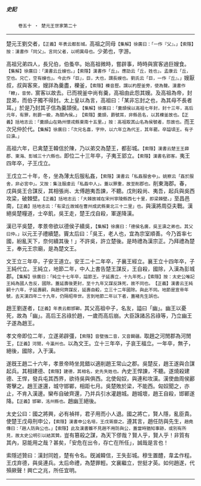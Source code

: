 

##### 史記
　　 `卷五十 ‧ 楚元王世家第二十`

* * *

楚元王劉交者，`【正義】年表云都彭城。`高祖之同母`【集解】徐廣曰：「一作『父』。」【索隱】按：漢書作「同父」。言同父者，以明異母也。`少弟也，字游。

高祖兄弟四人，長兄伯，伯蚤卒。始高祖微時，嘗辟事，時時與賔客過巨嫂食。`【集解】徐廣曰：「漢書云丘嫂也。」【索隱】漢書作「丘」。應劭云「丘，姓也」。孟康云「丘，空也。兄亡，空有嫂也」。今此作「巨」，巨，大也，謂長嫂也。劉氏云「巨，一作『丘』。」`嫂厭叔，叔與客來，嫂詳為羹盡，櫟釜，`【索隱】櫟音歷。謂以杓歷釜旁，使為聲。漢書作「轑」，音勞。`賔客以故去。已而視釜中尚有羹，高祖由此怨其嫂。及高祖為帝，封昆弟，而伯子獨不得封。太上皇以為言，高祖曰：「某非忘封之也，為其母不長者耳。」於是乃封其子信為羹頡侯。`【集解】徐廣曰：「羹頡侯以高祖七年封，封十三年，高后元年，有罪，削爵一級，為關內侯。」　【索隱】羹頡，爵號耳，非縣邑名，以其櫟釜故也。【正義】括地志云：「羹頡山在媯州懷戎縣東南十五里。」按：高祖取其山名為侯號者，怨故也。`而王次兄仲於代。`【集解】徐廣曰：「次兄名喜，字仲，以六年立為代王，其年罷。卒謚頃王。有子曰濞。」`

高祖六年，已禽楚王韓信於陳，乃以弟交為楚王，都彭城。`【索隱】漢書云楚王王薛郡、東海、彭城三十六縣也。`即位二十三年卒，子夷王郢立。`【索隱】漢書名郢客。`夷王四年卒，子王戊立。

王戊立二十年，冬，坐為薄太后服私姦，`【索隱】漢書云「私姦服舍中」。姚察云「姦於服舍，非必宮中」。又按：集注服虔云「私姦中人」。蓋以罪重，故至削郡也。`削東海郡。春，戊與吳王合謀反，其相張尚、太傅趙夷吾諫，不聽。戊則殺尚、夷吾，起兵與吳西攻梁，破棘壁。`【正義】括地志云：「大棘故城在宋州寧陵縣西七十里，即梁棘壁。」`至昌邑南，`【正義】括地志云：「有梁丘故城在曹州成武縣東北三十二里」也。`與漢將周亞夫戰。漢絕吳楚糧道，士卒飢，吳王走，楚王戊自殺，軍遂降漢。

漢已平吳楚，孝景帝欲以德侯子續吳，`【集解】徐廣曰：「德侯名廣，吳王濞之弟也。其父曰仲。」`以元王子禮續楚。竇太后曰：「吳王，老人也，宜為宗室順善。今乃首率七國，紛亂天下，奈何續其後！」不許吳，許立楚後。是時禮為漢宗正。乃拜禮為楚王，奉元王宗廟，是為楚文王。

文王立三年卒，子安王道立。安王二十二年卒，子襄王經立。襄王立十四年卒，子王純代立。王純立，地節二年，中人上書告楚王謀反，王自殺，國除，入漢為彭城郡。`【集解】徐廣曰：「純立十七年卒，謚節王。子延壽立，十九年死。」【索隱】按：太史公唯記王純為國人告反，國除。蓋延壽後更封，至十九年又謀反誅死，故不同也。　【正義】漢書云王純嗣十六年，子延壽嗣，與趙何齊謀反，延壽自殺，立三十二年國除。與此不同。地節是宣帝年號，去天漢四年二十九年，仍隔昭帝世。言到地節二年以下者，蓋褚先生誤也。`

趙王劉遂者，`【正義】年表云都邯鄲。`其父高祖中子，名友，謚曰「幽」。幽王以憂死，故為「幽」。高后王呂祿於趙，一歲而高后崩。大臣誅諸呂呂祿等，乃立幽王子遂為趙王。

孝文帝即位二年，立遂弟辟彊，`【索隱】音壁強二音，又音闢疆。`取趙之河閒郡為河閒王，`【正義】河閒，今瀛州也。`以為文王。立十三年卒，子哀王福立。一年卒，無子，絕後，國除，入于漢。

遂旣王趙二十六年，孝景帝時坐晁錯以適削趙王常山之郡。吳楚反，趙王遂與合謀起兵。其相建德、`【索隱】建德，其相名，史先失姓也。`內史王悍諫，不聽。遂燒殺建德、王悍，發兵屯其西界，欲待吳與俱西。北使匈奴，與連和攻漢。漢使曲周侯酈寄擊之。趙王遂還，城守邯鄲，相距七月。吳楚敗於梁，不能西。匈奴聞之，亦止，不肯入漢邊。欒布自破齊還，乃并兵引水灌趙城。趙城壞，趙王自殺，邯鄲遂降。`【正義】邯鄲，洺州縣也。`趙幽王絕後。

太史公曰：國之將興，必有禎祥，君子用而小人退。國之將亡，賢人隱，亂臣貴。使楚王戊毋刑申公，`【索隱】漢書申公名培，王戊胥靡之。`遵其言，趙任防與先生，`趙堯傳曰：「趙人防與公也。」【索隱】此及漢書雖不見趙不用防與公，蓋當時猶知事跡，或別有所見，故太史公明引以結其贊。`豈有篡殺之謀，為天下僇哉？賢人乎，賢人乎！非質有其內，惡能用之哉？甚矣，「安危在出令，存亡在所任」，誠哉是言也！

索隱述贊曰：漢封同姓，楚有令名。旣滅韓信，王失彭城。穆生置醴，韋孟作程。王戊弃德，與吳連兵。太后命禮，為楚罪輕。文襄繼立，世挺才英。如何趙遂，代殞厥聲！興亡之兆，所任宜明。

* * *

